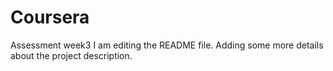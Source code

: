 # Coursera
Assessment week3
I am editing the README file. Adding some more details about the project description.
